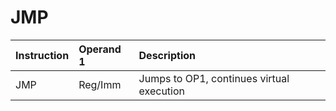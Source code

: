 # JMP

| Instruction | Operand 1 | Description |
| :--- | :--- | :--- |
| JMP | Reg/Imm | Jumps to OP1, continues virtual execution |



